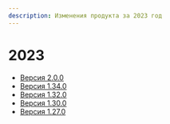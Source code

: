 ```yaml
---
description: Изменения продукта за 2023 год
---
```


# 2023

* [Версия 2.0.0](https://docs.teamstorm.io/release-notes/2023/versiya-1.32.0)
* [Версия 1.34.0](versiya-1.34.0.md)
* [Версия 1.32.0](https://docs.teamstorm.io/release-notes/2023/versiya-1.32.0)
* [Версия 1.30.0](versiya-1.30.0.md)
* [Версия 1.27.0](versiya-1.27.0.md)



####

####

###
